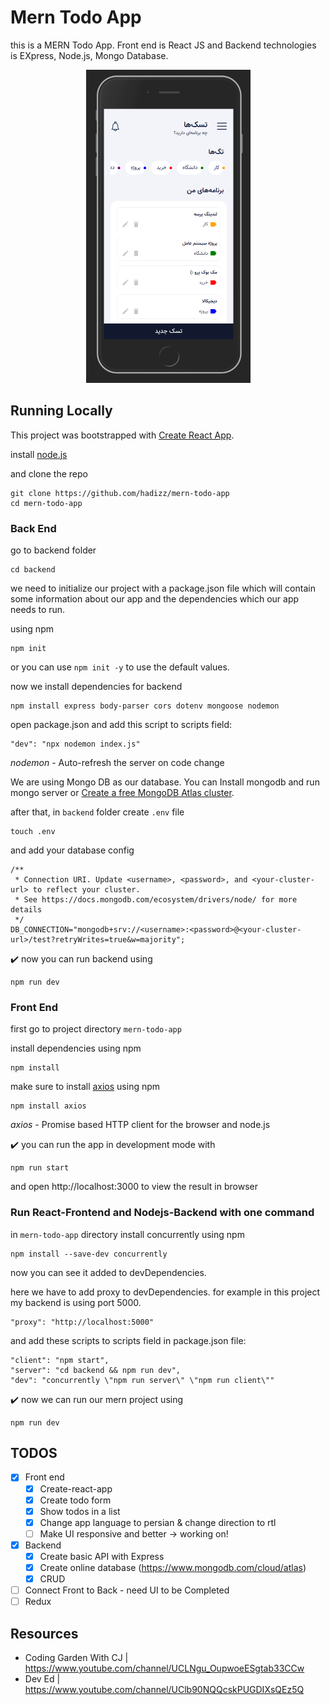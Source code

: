# Mern Todo App

this is a MERN Todo App. Front end is React JS and Backend technologies is EXpress, Node.js, Mongo Database.

<p align="center">
  <img width="263px" height="501px" src="./todo-list.png">
</p>

## Running Locally

This project was bootstrapped with [Create React App](https://github.com/facebook/create-react-app).

install [node.js](http://nodejs.org/)

and clone the repo
```
git clone https://github.com/hadizz/mern-todo-app
cd mern-todo-app
```

### Back End

go to backend folder
```
cd backend
```

we need to initialize our project with a package.json file which will contain some information about our app and the dependencies which our app needs to run.

using npm
```
npm init
```
or you can use `npm init -y` to use the default values.

now we install dependencies for backend
```
npm install express body-parser cors dotenv mongoose nodemon
```

open package.json and add this script to scripts field:
```
"dev": "npx nodemon index.js"
```
*nodemon* - Auto-refresh the server on code change

We are using Mongo DB as our database. You can Install mongodb and run mongo server or [Create a free MongoDB Atlas cluster](https://www.mongodb.com/cloud/atlas).

after that, in `backend` folder create `.env` file
```
touch .env
```

and add your database config
```
/**
 * Connection URI. Update <username>, <password>, and <your-cluster-url> to reflect your cluster.
 * See https://docs.mongodb.com/ecosystem/drivers/node/ for more details
 */
DB_CONNECTION="mongodb+srv://<username>:<password>@<your-cluster-url>/test?retryWrites=true&w=majority";
```

✔️ now you can run backend using
```
npm run dev
```


### Front End

first go to project directory `mern-todo-app`

install dependencies using npm
```
npm install
```

make sure to install [axios](https://github.com/axios/axios) using npm
```
npm install axios
```
*axios* - Promise based HTTP client for the browser and node.js

✔️ you can run the app in development mode with
```
npm run start
```

and open http://localhost:3000 to view the result in browser

### Run React-Frontend and Nodejs-Backend with one command

in `mern-todo-app` directory install concurrently
using npm
```
npm install --save-dev concurrently
```
now you can see it added to devDependencies.

here we have to add proxy to devDependencies. for example in this project my backend is using port 5000.
```
"proxy": "http://localhost:5000"
```

and add these scripts to scripts field in package.json file:
```
"client": "npm start",
"server": "cd backend && npm run dev",
"dev": "concurrently \"npm run server\" \"npm run client\""
```

✔️ now we can run our mern project using
```
npm run dev
```

## TODOS

- [x] Front end
  - [x] Create-react-app
  - [x] Create todo form
  - [x] Show todos in a list
  - [x] Change app language to persian & change direction to rtl
  - [ ] Make UI responsive and better -> working on!
- [x] Backend
  - [x] Create basic API with Express
  - [x] Create online database (https://www.mongodb.com/cloud/atlas)
  - [x] CRUD
- [ ] Connect Front to Back - need UI to be Completed
- [ ] Redux

## Resources

- Coding Garden With CJ | https://www.youtube.com/channel/UCLNgu_OupwoeESgtab33CCw
- Dev Ed | https://www.youtube.com/channel/UClb90NQQcskPUGDIXsQEz5Q
